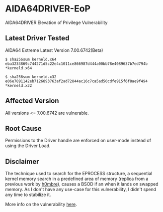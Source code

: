 # AIDA64DRIVER-EoP

AIDA64DRIVER Elevation of Privilege Vulnerability

## Latest Driver Tested

AIDA64 Extreme Latest Version 7.00.6742(Beta)

```
$ sha256sum kerneld.x64
eba3233869c744271d5c22e4c1011ce866987d444a00bb78e4089637b7ed794b *kerneld.x64

$ sha256sum kerneld.x32
e06e7891142eb7126893763af2ad72844ac16c7ca5ad50cdfe915f6f8ae9f494 *kerneld.x32
```

## Affected Version

All versions <= 7.00.6742 are vulnerable.

## Root Cause

Permissions to the Driver handle are enforced on user-mode instead of using the Driver Load.

## Disclaimer

The technique used to search for the EPROCESS structure, a sequential kernel memory search in a predefined area of memory (replica from a previous work by [h0mbre](https://twitter.com/h0mbre_)), causes a BSOD if an when it lands on swapped memory. As I don't have any use-case for this vulnerability, I didn't spend any time to stabilize it.

More info on the vulnerability [here](https://belong2yourself.github.io/vulnerabilities/docs/AIDA/Elevation-of-Privileges/readme/).

